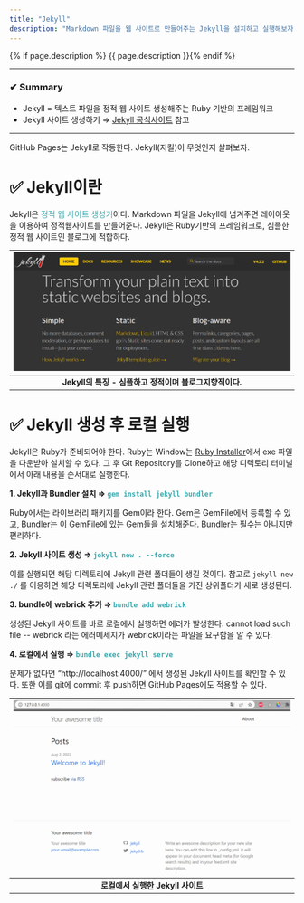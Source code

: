 ```yaml
---
title: "Jekyll"
description: "Markdown 파일을 웹 사이트로 만들어주는 Jekyll을 설치하고 실행해보자."
---
```


{% if page.description %} {{ page.description }}{% endif %}

---

### ✔ Summary

- Jekyll = 텍스트 파일을 정적 웹 사이트 생성해주는 Ruby 기반의 프레임워크
- Jekyll 사이트 생성하기 ⇒ [Jekyll 공식사이트](https://jekyllrb-ko.github.io/docs/) 참고

---

GitHub Pages는 Jekyll로 작동한다. Jekyll(지킬)이 무엇인지 살펴보자.

# ✅ Jekyll이란

Jekyll은 <span style="color: #35a8ad">정적 웹 사이트 생성기</span>이다. Markdown 파일을 Jekyll에 넘겨주면 레이아웃을 이용하여 정적웹사이트를 만들어준다. Jekyll은 Ruby기반의 프레임워크로, 심플한 정적 웹 사이트인 블로그에 적합하다. 

| ![Jekyll의 특징 - 심플하고 정적이며 블로그지향적이다.](/assets/images/2022-08-02-jekyll.md/introduce.png) |
|:--:|
| <b>Jekyll의 특징 - 심플하고 정적이며 블로그지향적이다.</b>|



# ✅ Jekyll 생성 후 로컬 실행

Jekyll은 Ruby가 준비되어야 한다. Ruby는 Window는 [Ruby Installer](https://rubyinstaller.org/downloads/)에서 exe 파일을 다운받아 설치할 수 있다. 그 후 Git Repository를 Clone하고 해당 디렉토리 터미널에서 아래 내용을 순서대로 실행한다.

__1. Jekyll과 Bundler 설치 ⇒ <span style="color: #35a8ad">`gem install jekyll bundler`</span>__
    
Ruby에서는 라이브러리 패키지를 Gem이라 한다. Gem은 GemFile에서 등록할 수 있고, Bundler는 이 GemFile에 있는 Gem들을 설치해준다. Bundler는 필수는 아니지만 편리하다.
    
__2. Jekyll 사이트 생성 ⇒ <span style="color: #35a8ad">`jekyll new . --force`</span>__
    
이를 실행되면 해당 디렉토리에 Jekyll 관련 폴더들이 생길 것이다.  참고로 `jekyll new ./` 를 이용하면 해당 디렉토리에 Jekyll 관련 폴더들을 가진 상위폴더가 새로 생성된다.
    
__3. bundle에 webrick 추가 ⇒ <span style="color: #35a8ad">`bundle add webrick`</span>__
    
생성된 Jekyll 사이트를 바로 로컬에서 실행하면 에러가 발생한다. cannot load such file -- webrick 라는 에러메세지가 webrick이라는 파일을 요구함을 알 수 있다.
    
__4. 로컬에서 실행 ⇒ <span style="color: #35a8ad">`bundle exec jekyll serve`</span>__
    
문제가 없다면 “http://localhost:4000/” 에서 생성된 Jekyll 사이트를 확인할 수 있다. 또한 이를 git에 commit 후 push하면 GitHub Pages에도 적용할 수 있다.  
    
| ![로컬에서 실행한 Jekyll 사이트](/assets/images/2022-08-02-jekyll.md/local.png) |
|:--:|
| <b>로컬에서 실행한 Jekyll 사이트</b>|
